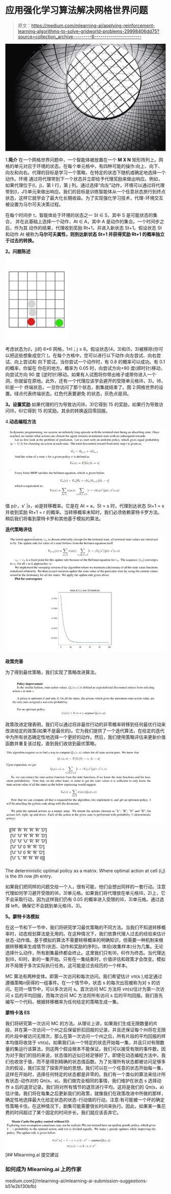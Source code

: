 # 应用强化学习算法解决网格世界问题

> 原文：<https://medium.com/mlearning-ai/applying-reinforcement-learning-algorithms-to-solve-gridworld-problems-29998406dd75?source=collection_archive---------6----------------------->

![](img/0caab7e33fcb2c0c7e0a97f030188372.png)

1.**简介**
在一个网格世界问题中，一个智能体被放置在一个 **M X N** 矩形阵列上。网格的单元对应于环境的状态。在每个单元格中，有四种可能的操作:向上、向下、向左和向右。代理的目标是学习一个策略，在特定的状态下随机或确定地选择一个动作。环境
通过将代理带到下一个状态并立即给予代理奖励来做出响应。例如，如果代理位于(I，j)，第 I 行，第 j 列。通过选择“向左”动作，环境可以通过将代理带到(I，J1)单元来做出响应。我们的目标是训练智能体从一个任意状态旅行到终点状态，这样它就学会了最大化长期收益。为了实现强化学习技术，代理-环境交互被设置为马尔可夫决策过程。

在每个时间步 t，智能体处于环境的状态之一 St ∈ S，其中 S 是可能状态的集合，
并在此基础上选择一个动作，At ∈ A，其中 A 是动作的集合。一个时间步之后，作为其
动作的结果，代理收到奖励 Rt+1，并进入新状态 St+1。假设状态 St 和动作 At 被称为**马尔可夫属性，则到达新状态 St+1 并获得奖励 Rt+1 的概率独立于过去的转换。**

**2。问题陈述**

![](img/98949c1746a73ee8797f6027f5932871.png)

考虑状态为(I，j)的 6×6 网格，1≤I；j ≤ 6。假设状态(4，3)和(5，3)被移除(你可以把这些想象成空穴
)。在每个方格中，您可以进行以下动作:向左尝试、向右尝试、向上尝试和
向下尝试。当你尝试一个动作时，有 0.8 的概率可以成功。有 0.1 的概率，你留在
你在的地方。概率为 0.05 时，向尝试方向+90 度(顺时针)移动，向尝试方向 90 度
(逆时针)移动。如果有人试图将你带出格子或带你进入一个
洞，你就留在原地。此外，还有一个代理应该学会避开的受限单元格(6，3)。(6，6)是一个
终端状态，一旦你访问了那个状态，剧集就结束了。图 2:网格世界的设置。绿点代表终端状态。红色代表要避免
的状态，灰色点是洞。

**3。设置奖励**
如果代理的行为导致访问(6，3)它得到 15 的奖励，如果行为导致访问(6，6)它得到
15 的奖励。其余的转换返回零回报。

4.**动态编程方法**

![](img/5b1487e54925f6eac545070e92bb3a4a.png)

值 p(r，s' |s，a)是转移概率。它是在 At = a，St = s 时，代理到达状态 St+1 = s 并收到奖励 Rt+1 = r 的概率。当转移概率未知时，我们必须依赖蒙特卡罗方法。稍后我们将看到蒙特卡罗和其他基于模拟的算法。

**迭代策略评估**

![](img/c74eb8a16e2a8f2c19fa0f2863b0ad29.png)

**政策完善**

为了得到最优策略，我们实现了策略改进算法。

![](img/236c4ad4ef2bd34a91a9ba7145f6c106.png)

政策改进定理表明，我们可以通过将非最优行动的非零概率转移到任何最优行动来改进给定的政策(如果不是最优的)。它为我们提供了一个迭代算法，在给定的迭代中为所有状态确定性地选择一个更好的动作。然后，我们使用策略评估来更新价值函数并重复该过程，直到我们收敛到最优策略。

![](img/89143a5f29eaca23a380bda07fd0f508.png)![](img/72a02e71f3bfed8d34bc77f0862069ee.png)

The deterministic optimal policy as a matrix. Where optimal action at cell (i,j) is the ith row jth entry.

如果我们把同样的问题交给一个人，很有可能，他们会想出同样的一套行动。注意代理如何学习避开受限的(6，3)单元格。如果我们将代理放在单元格(6，2)上，它不会采取行动，因为这样我们仍有 0.05 的概率进入受限的(6，3)单元格。通过选择 left，确保它不会跳到单元格(6，3)。

**5。蒙特卡洛模拟**

在这一节和下一节中，我们将研究学习最优策略的不同方法。当我们不知道转移概率时，动态规划算法是无用的。在这种情况下，我们依靠代理人过去的经验来估计状态-动作值。基于模拟的算法不需要转移概率的明确知识，但需要一种机制来根据转移概率生成情节(状态、动作和奖励的序列)。体验(收集样本)分为几集。无论选择什么动作，所有剧集最终都会终止。这里我们只有(6，6)作为终态。当代理达到(6，6)时，新的一集开始。只有在一集结束时，价值评估和政策才会改变。模拟并不局限于多次实际执行任务。这可能是过去经历的一个样本。

MC 算法有两种变体。即第一次访问和每次访问。我们希望估计 vπ(s ),给定通过遵循策略π获得的一组事件。在一个情节中，状态 s 的每次出现被称为对 s 的访问。在同一情节中，可以多次访问 s。首次访问 MC 方法将 vπ(s)估计为第一次访问 s 后的平均回报，而每次访问 MC 方法将所有访问 s 后的平均回报。我们首先编写一个代码，根据转移概率为任何给定的策略生成一集。

**蒙特卡洛 ES**

我们将研究第一次访问 MC 的方法。从理论上讲，如果我们生成无限数量的片段，并在第一次访问一个州之后保留折扣回报的记录，并且还保证每个州将在无限的片段中被访问无限次，那么在第一次访问一个州之后，所有片段的平均回报的样本均值将收敛于 vπ(s)。如果我们从一个特定的状态开始每一集，并且只对有限数量的集运行该算法，则这两个假设根本不能保证。我们可以接受有限的事件数，因为对于我们的目的来说，状态值的近似已经足够好了。即使在动态编程方法中，我们也收敛于值，而不是得到精确的状态值函数。为了处理所有状态都被访问足够多次的假设，我们实现了探索开始的思想。我们可以在一个任意的状态开始每一集，这样在开始时，选择任何特定的状态都是非零的。我们有一个类似的算法来估计所有状态-动作对的 Qπ(s，a)。我们做完全相同的事情，我们维护在状态 s 选择动作 a 后的退货记录。我们将对所有情节的退货进行平均，这将是我们的 Qπ(s，a)估计值。我们将在每集之后更新我们的政策，就像我们在政策改进中所做的那样，确定性地选择最大化给定状态的状态-行动值的行动。注意:有可能被一个坏的确定性策略卡住。在这种情况下，剧集可能需要很长时间来执行。因此，如果某一集花费的时间超过了某个固定的时间步长，我们就应该丢弃它。

![](img/c92175e7f5eac563b08078f036bb7e7c.png)[](/mlearning-ai/mlearning-ai-submission-suggestions-b51e2b130bfb) [## Mlearning.ai 提交建议

### 如何成为 Mlearning.ai 上的作家

medium.com](/mlearning-ai/mlearning-ai-submission-suggestions-b51e2b130bfb)